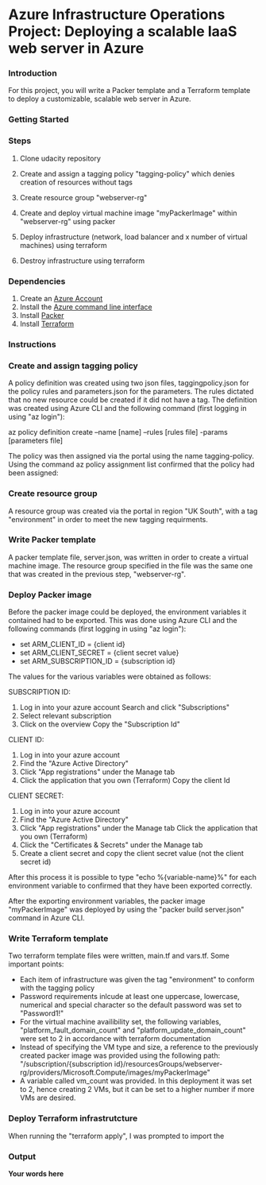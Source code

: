 # Azure Infrastructure Operations Project: Deploying a scalable IaaS web server in Azure

### Introduction
For this project, you will write a Packer template and a Terraform template to deploy a customizable, scalable web server in Azure.

### Getting Started
### Steps
1. Clone udacity repository

2. Create and assign a tagging policy "tagging-policy" which denies creation of resources without tags

3. Create resource group "webserver-rg"

4. Create and deploy virtual machine image "myPackerImage" within "webserver-rg" using packer

5. Deploy infrastructure (network, load balancer and x number of virtual machines) using terraform

6. Destroy infrastructure using terraform


### Dependencies
1. Create an [Azure Account](https://portal.azure.com) 
2. Install the [Azure command line interface](https://docs.microsoft.com/en-us/cli/azure/install-azure-cli?view=azure-cli-latest)
3. Install [Packer](https://www.packer.io/downloads)
4. Install [Terraform](https://www.terraform.io/downloads.html)

### Instructions
### Create and assign tagging policy
A policy definition was created using two json files, taggingpolicy.json for the policy rules and parameters.json for the parameters. The rules dictated that no new resource could be created if it did not have a tag. The definition was created using Azure CLI and the following command (first logging in using "az login"):

az policy definition create –name [name] –rules [rules file] -params [parameters file]

The policy was then assigned via the portal using the name tagging-policy. Using the command az policy assignment list confirmed that the policy had been assigned:

### Create resource group
A resource group was created via the portal in region "UK South", with a tag "environment" in order to meet the new tagging requirments.

### Write Packer template
A packer template file, server.json, was written in order to create a virtual machine image. The resource group specified in the file was the same one that was created in the previous step, "webserver-rg".

### Deploy Packer image
Before the packer image could be deployed, the environment variables it contained had to be exported. This was done using Azure CLI and the following commands (first logging in using "az login"):

* set ARM_CLIENT_ID = {client id} 
* set ARM_CLIENT_SECRET = {client secret value} 
* set ARM_SUBSCRIPTION_ID = {subscription id}

The values for the various variables were obtained as follows:

SUBSCRIPTION ID: 
1. Log in into your azure account Search and click "Subscriptions" 
1. Select relevant subscription 
1. Click on the overview Copy the "Subscription Id"

CLIENT ID: 
1. Log in into your azure account 
1. Find the "Azure Active Directory" 
1. Click "App registrations" under the Manage tab 
1. Click the application that you own (Terraform) Copy the client Id

CLIENT SECRET: 
1. Log in into your azure account 
1. Find the "Azure Active Directory" 
1. Click "App registrations" under the Manage tab Click the application that you own (Terraform) 
1. Click the "Certificates & Secrets" under the Manage tab 
1. Create a client secret and copy the client secret value (not the client secret id)

After this process it is possible to type "echo %{variable-name}%" for each environment variable to confirmed that they have been exported correctly.

After the exporting environment variables, the packer image "myPackerImage" was deployed by using the "packer build server.json" command in Azure CLI.

### Write Terraform template

Two terraform template files were written, main.tf and vars.tf. Some important points:

* Each item of infrastructure was given the tag "environment" to conform with the tagging policy
* Password requirements inlcude at least one uppercase, lowercase, numerical and special character so the default password was set to "Password1!"
* For the virtual machine availibility set, the following variables, "platform_fault_domain_count" and "platform_update_domain_count" were set to 2 in accordance with terraform documentation
* Instead of specifying the VM type and size, a reference to the previously created packer image was provided using the following path: "/subscription/{subscription id}/resourcesGroups/webserver-rg/providers/Microsoft.Compute/images/myPackerImage"
* A variable called vm_count was provided. In this deployment it was set to 2, hence creating 2 VMs, but it can be set to a higher number if more VMs are desired.

### Deploy Terraform  infrastrutcture

When running the "terraform apply", I was prompted to import the 

### Output
**Your words here**

